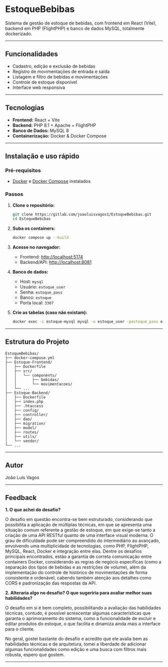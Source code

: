 # EstoqueBebibas

Sistema de gestão de estoque de bebidas, com frontend em React (Vite), backend em PHP (FlightPHP) e banco de dados MySQL, totalmente dockerizado.

---

## Funcionalidades

- Cadastro, edição e exclusão de bebidas
- Registro de movimentações de entrada e saída
- Listagem e filtro de bebidas e movimentações
- Controle de estoque disponível
- Interface web responsiva

---

## Tecnologias

- **Frontend:** React + Vite
- **Backend:** PHP 8.1 + Apache + FlightPHP
- **Banco de Dados:** MySQL 8
- **Containerização:** Docker & Docker Compose

---

## Instalação e uso rápido

### Pré-requisitos

- [Docker](https://www.docker.com/) e [Docker Compose](https://docs.docker.com/compose/) instalados

### Passos

1. **Clone o repositório:**
   ```bash
   git clone https://gitlab.com/joaoluisvagos1/EstoqueBebibas.git
   cd EstoqueBebibas
   ```

2. **Suba os containers:**
   ```bash
   docker compose up --build
   ```

3. **Acesse no navegador:**
   - Frontend: [http://localhost:5174](http://localhost:5174)
   - Backend/API: [http://localhost:8081](http://localhost:8081)

4. **Banco de dados:**
   - Host: `mysql`
   - Usuário: `estoque_user`
   - Senha: `estoque_pass`
   - Banco: `estoque`
   - Porta local: `3307`

5. **Crie as tabelas (caso não existam):**
   ```bash
   docker exec -i estoque-mysql mysql -u estoque_user -pestoque_pass estoque < Estoque-Backend/migration/create_tables.sql
   ```

---

## Estrutura do Projeto

```
EstoqueBebibas/
├── docker-compose.yml
├── Estoque-Frontend/
│   ├── Dockerfile
│   ├── src/
│   │   └── components/
│   │       ├── bebidas/
│   │       └── movimentacoes/
│   └── ...
├── Estoque-Backend/
│   ├── Dockerfile
│   ├── index.php
│   ├── .htaccess
│   ├── config/
│   ├── controller/
│   ├── dao/
│   ├── migration/
│   ├── model/
│   ├── routes/
│   ├── utils/
│   └── vendor/
└── ...
```

---

## Autor

João Luís Vagos

---

## Feedback ##

**1. O que achei do desafio?**

O desafio em questão encontra-se bem estruturado, considerando que possibilita a aplicação de múltiplas técnicas, em que se apresenta uma situação comum referente a gestão de estoque, em que exige-se tanto a criação de uma API RESTful quanto de uma interface visual moderna.
O grau de dificuldade pode ser compreendido do intermediário ao avançado, envolvendo uma multiplicidade de tecnologias, como PHP, FlightPHP, MySQL, React, Docker e integração entre elas. 
Dentre os desafios principais encontrados, estão a garantia de correta comunicação entre containers Docker, considerando as regras de negócio específicas (como a separação dos tipos de bebidas e as restrições de volume), além da implementação do controle de histórico de movimentações de forma consistente e ordenável, cabendo também atenção aos detalhes como CORS e padronização das respostas da API.

**2. Alteraria algo no desafio? O que sugeriria para avaliar melhor suas habilidades?**

O desafio em si é bem completo, possibilitando a avaliação das habilidades técnicas, contudo, é possível acrescentar algumas características que garanta o aprimoramento do sistema, como a funcionalidade de excluir e editar produtos do estoque, o que facilita e dinamiza ainda mais a interface para o cliente.

No geral, gostei bastante do desafio e acredito que ele avalia bem as habilidades técnicas e de arquitetura, tomei a liberdade de adicionar algumas funcionalidades como edição e uma busca com filtros mais robusta, espero que gostem.

---
